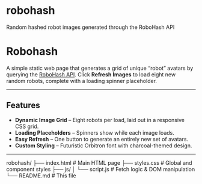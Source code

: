 # robohash
Random hashed robot images generated through the RoboHash API
# Robohash

A simple static web page that generates a grid of unique “robot” avatars by querying the [RoboHash API](https://robohash.org). Click **Refresh Images** to load eight new random robots, complete with a loading spinner placeholder.

---

## Features

- **Dynamic Image Grid** – Eight robots per load, laid out in a responsive CSS grid.  
- **Loading Placeholders** – Spinners show while each image loads.  
- **Easy Refresh** – One button to generate an entirely new set of avatars.  
- **Custom Styling** – Futuristic Orbitron font with charcoal-themed design.

---

robohash/
├── index.html          # Main HTML page
├── styles.css          # Global and component styles
├── js/
│   └── script.js       # Fetch logic & DOM manipulation
└── README.md           # This file

